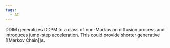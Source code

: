```yaml
---
tags:
  - AI
---
```


DDIM generalizes DDPM to a class of non-Markovian diffusion process and introduces jump-step acceleration. This could provide shorter generative [[Markov Chain]]s.